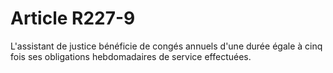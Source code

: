 # Article R227-9

L'assistant de justice bénéficie de congés annuels d'une durée égale à cinq fois ses obligations hebdomadaires de service effectuées.
